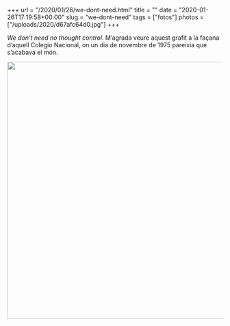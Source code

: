 +++
url = "/2020/01/26/we-dont-need.html"
title = ""
date = "2020-01-26T17:19:58+00:00"
slug = "we-dont-need"
tags = ["fotos"]
photos = ["/uploads/2020/d67afc64d0.jpg"]
+++

*We don’t need no thought control*. M’agrada veure aquest grafit a la façana d’aquell Colegio Nacional, on un dia de novembre de 1975 pareixia que s’acabava el món.

<img src="/uploads/2020/d67afc64d0.jpg" width="600" height="600" alt="" />
